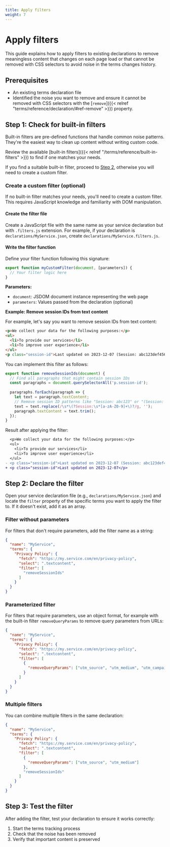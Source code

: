 ```yaml
---
title: Apply filters
weight: 7
---
```


# Apply filters

This guide explains how to apply filters to existing declarations to remove meaningless content that changes on each page load or that cannot be removed with CSS selectors to avoid noise in the terms changes history.

## Prerequisites

- An existing terms declaration file
- Identified the noise you want to remove and ensure it cannot be removed with CSS selectors with the [`remove`]({{< relref "terms/reference/declaration/#ref-remove" >}}) property.

## Step 1: Check for built-in filters

Built-in filters are pre-defined functions that handle common noise patterns. They're the easiest way to clean up content without writing custom code.

Review the available [built-in filters]({{< relref "/terms/reference/built-in-filters" >}}) to find if one matches your needs.

If you find a suitable built-in filter, proceed to [Step 2](#step-2-declare-the-filter), otherwise you will need to create a custom filter.

### Create a custom filter (optional)

If no built-in filter matches your needs, you'll need to create a custom filter. This requires JavaScript knowledge and familiarity with DOM manipulation.

#### Create the filter file

Create a JavaScript file with the same name as your service declaration but with `.filters.js` extension. For example, if your declaration is `declarations/MyService.json`, create `declarations/MyService.filters.js`.

#### Write the filter function

Define your filter function following this signature:

```js
export function myCustomFilter(document, [parameters]) {
  // Your filter logic here
}
```

**Parameters:**

- `document`: JSDOM document instance representing the web page
- `parameters`: Values passed from the declaration (optional)

**Example: Remove session IDs from text content**

For example, let's say you want to remove session IDs from text content:

```html
<p>We collect your data for the following purposes:</p>
<ul>
  <li>To provide our services</li>
  <li>To improve user experience</li>
</ul>
<p class="session-id">Last updated on 2023-12-07 (Session: abc123def456)</p>
```

You can implement this filter as follows:

```js
export function removeSessionIds(document) {
  // Find all paragraphs that might contain session IDs
  const paragraphs = document.querySelectorAll('p.session-id');
  
  paragraphs.forEach(paragraph => {
    let text = paragraph.textContent;
    // Remove session ID patterns like "Session: abc123" or "(Session: def456)"
    text = text.replace(/\s*\(?Session:\s*[a-zA-Z0-9]+\)?/g, '');
    paragraph.textContent = text.trim();
  });
}
```

Result after applying the filter:

```diff
  <p>We collect your data for the following purposes:</p>
  <ul>
    <li>To provide our services</li>
    <li>To improve user experience</li>
  </ul>
- <p class="session-id">Last updated on 2023-12-07 (Session: abc123def456)</p>
+ <p class="session-id">Last updated on 2023-12-07</p>
```

## Step 2: Declare the filter

Open your service declaration file (e.g., `declarations/MyService.json`) and locate the `filter` property of the specific terms you want to apply the filter to. If it doesn't exist, add it as an array.

### Filter without parameters

For filters that don't require parameters, add the filter name as a string:

```json
{
  "name": "MyService",
  "terms": {
    "Privacy Policy": {
      "fetch": "https://my.service.com/en/privacy-policy",
      "select": ".textcontent",
      "filter": [
        "removeSessionIds"
      ]
    }
  }
}
```

### Parameterized filter

For filters that require parameters, use an object format, for example with the built-in filter `removeQueryParams` to remove query parameters from URLs:

```json
{
  "name": "MyService",
  "terms": {
    "Privacy Policy": {
      "fetch": "https://my.service.com/en/privacy-policy",
      "select": ".textcontent",
      "filter": [
        {
          "removeQueryParams": ["utm_source", "utm_medium", "utm_campaign"]
        }
      ]
    }
  }
}
```

### Multiple filters

You can combine multiple filters in the same declaration:

```json
{
  "name": "MyService",
  "terms": {
    "Privacy Policy": {
      "fetch": "https://my.service.com/en/privacy-policy",
      "select": ".textcontent",
      "filter": [
        {
          "removeQueryParams": ["utm_source", "utm_medium"]
        },
        "removeSessionIds"
      ]
    }
  }
}
```

## Step 3: Test the filter

After adding the filter, test your declaration to ensure it works correctly:

1. Start the terms tracking process
2. Check that the noise has been removed
3. Verify that important content is preserved
